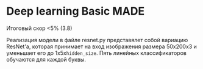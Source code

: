 # Deep learning Basic MADE
 
 Итоговый скор <5% (3.8)

Реализация модели в файле resnet.py представялет собой вариацию ResNet'а, которая принимает на вход изображения размера 50x200x3 и уменьшает его до 1x5x`hidden_size`. 
Пять линейных классификаторов обучаются для каждой буквы.
